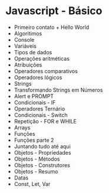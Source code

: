 # Javascript - Básico

<ul>
<li>Primeiro contato + Hello World</li>
<li>Algoritimos</li>
<li>Console</li>
<li>Variáveis</li>
<li>Tipos de dados</li>
<li>Operações aritméticas</li>
<li>Atribuições</li>
<li>Operadores comparativos</li>
<li>Operadores lógicos</li>
<li>Strings</li>
<li>Transformando Strings em Números</li>
<li>Alert e PROMPT</li>
<li>Condicionais - IF</li>
<li>Operadores Ternário</li>
<li>Condicionais - Switch</li>
<li>Repetição - FOR e WHILE</li>
<li>Arrays</li>
<li>Funções</li>
<li>Funções parte 2</li>
<li>Juntando tudo até aqui</li>
<li>Objetos - Propriedades</li>
<li>Objetos - Métodos</li>
<li>Objetos - Construtores</li>
<li>Objetos - Resumo</li>
<li>Datas</li>
<li>Const, Let, Var</li>
</ul>
